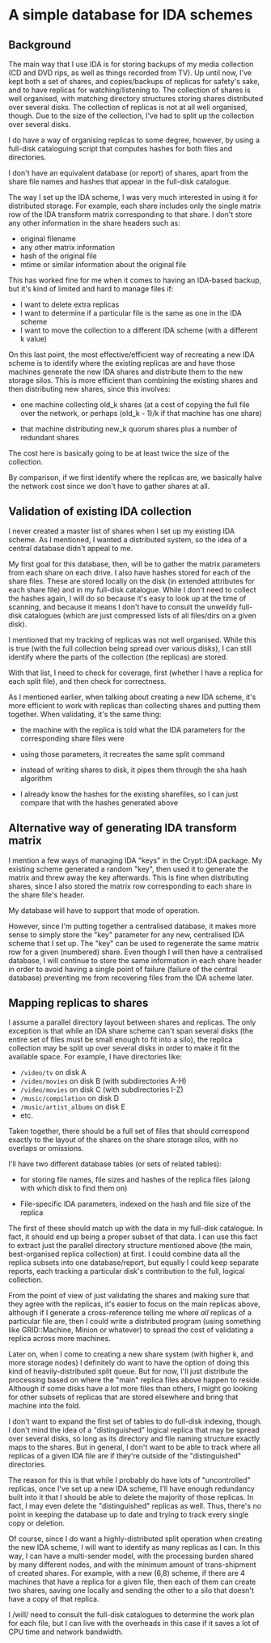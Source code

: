 # A simple database for IDA schemes

## Background

The main way that I use IDA is for storing backups of my media
collection (CD and DVD rips, as well as things recorded from TV). Up
until now, I've kept both a set of shares, and copies/backups of
replicas for safety's sake, and to have replicas for
watching/listening to. The collection of shares is well organised,
with matching directory structures storing shares distributed over
several disks. The collection of replicas is not at all well
organised, though. Due to the size of the collection, I've had to
split up the collection over several disks.

I do have a way of organising replicas to some degree, however, by
using a full-disk cataloguing script that computes hashes for both
files and directories.

I don't have an equivalent database (or report) of shares, apart from
the share file names and hashes that appear in the full-disk
catalogue.

The way I set up the IDA scheme, I was very much interested in using
it for distributed storage. For example, each share includes only the
single matrix row of the IDA transform matrix corresponding to that
share. I don't store any other information in the share headers such
as:

* original filename
* any other matrix information
* hash of the original file
* mtime or similar information about the original file

This has worked fine for me when it comes to having an IDA-based
backup, but it's kind of limited and hard to manage files if:

* I want to delete extra replicas
* I want to determine if a particular file is the same as one
  in the IDA scheme
* I want to move the collection to a different IDA scheme (with a
  different k value)

On this last point, the most effective/efficient way of recreating a
new IDA scheme is to identify where the existing replicas are and have
those machines generate the new IDA shares and distribute them to the
new storage silos. This is more efficient than combining the existing
shares and then distributing new shares, since this involves:

* one machine collecting old_k shares (at a cost of copying the full
  file over the network, or perhaps (old_k - 1)/k if that machine has
  one share)

* that machine distributing new_k quorum shares plus a number of
  redundant shares

The cost here is basically going to be at least twice the size of the
collection.

By comparison, if we first identify where the replicas are, we
basically halve the network cost since we don't have to gather shares
at all.

## Validation of existing IDA collection

I never created a master list of shares when I set up my existing IDA
scheme. As I mentioned, I wanted a distributed system, so the idea of
a central database didn't appeal to me.

My first goal for this database, then, will be to gather the matrix
parameters from each share on each drive. I also have hashes stored
for each of the share files. These are stored locally on the disk (in
extended attributes for each share file) and in my full-disk
catalogue. While I don't need to collect the hashes again, I will do
so because it's easy to look up at the time of scanning, and because
it means I don't have to consult the unweildy full-disk catalogues
(which are just compressed lists of all files/dirs on a given disk).

I mentioned that my tracking of replicas was not well organised. While
this is true (with the full collection being spread over various
disks), I can still identify where the parts of the collection (the
replicas) are stored.

With that list, I need to check for coverage, first (whether I have a
replica for each split file), and then check for correctness.

As I mentioned earlier, when talking about creating a new IDA scheme,
it's more efficient to work with replicas than collecting shares and
putting them together. When validating, it's the same thing:

* the machine with the replica is told what the IDA parameters for the
  corresponding share files were

* using those parameters, it recreates the same split command

* instead of writing shares to disk, it pipes them through the sha
  hash algorithm

* I already know the hashes for the existing sharefiles, so I can just
  compare that with the hashes generated above

## Alternative way of generating IDA transform matrix

I mention a few ways of managing IDA "keys" in the Crypt::IDA package.
My existing scheme generated a random "key", then used it to generate
the matrix and threw away the key afterwards. This is fine when
distributing shares, since I also stored the matrix row corresponding
to each share in the share file's header.

My database will have to support that mode of operation.

However, since I'm putting together a centralised database, it makes
more sense to simply store the "key" parameter for any new,
centralised IDA scheme that I set up. The "key" can be used to
regenerate the same matrix row for a given (numbered) share. Even
though I will then have a centralised database, I will continue to
store the same information in each share header in order to avoid
having a single point of failure (failure of the central database)
preventing me from recovering files from the IDA scheme later.

## Mapping replicas to shares

I assume a parallel directory layout between shares and replicas. The
only exception is that while an IDA share scheme can't span several
disks (the entire set of files must be small enough to fit into a
silo), the replica collection may be split up over several disks in
order to make it fit the available space. For example, I have
directories like:

* `/video/tv` on disk A
* `/video/movies` on disk B (with subdirectories A-H)
* `/video/movies` on disk C (with subdirectories I-Z)
* `/music/compilation` on disk D
* `/music/artist_albums` on disk E
* etc.

Taken together, there should be a full set of files that should
correspond exactly to the layout of the shares on the share storage
silos, with no overlaps or omissions.

I'll have two different database tables (or sets of related tables):

* for storing file names, file sizes and hashes of the replica files
  (along with which disk to find them on)

* File-specific IDA parameters, indexed on the hash and file size of
  the replica

The first of these should match up with the data in my full-disk
catalogue. In fact, it should end up being a proper subset of that
data. I can use this fact to extract just the parallel directory
structure mentioned above (the main, best-organised replica
collection) at first. I could combine data all the replica subsets
into one database/report, but equally I could keep separate reports,
each tracking a particular disk's contribution to the full, logical
collection.

From the point of view of just validating the shares and making sure
that they agree with the replicas, it's easier to focus on the main
replicas above, although if I generate a cross-reference telling me
where *all* replicas of a particular file are, then I could write a
distributed program (using something like GRID::Machine, Minion or
whatever) to spread the cost of validating a replica across more
machines.

Later on, when I come to creating a new share system (with higher k,
and more storage nodes) I definitely do want to have the option of
doing this kind of heavily-distributed split queue. But for now, I'll
just distribute the processing based on where the "main" replica files
above happen to reside. Although if some disks have a lot more files
than others, I might go looking for other subsets of replicas that are
stored elsewhere and bring that machine into the fold.

I don't want to expand the first set of tables to do full-disk
indexing, though. I don't mind the idea of a "distinguished" logical
replica that may be spread over several disks, so long as its
directory and file naming structure exactly maps to the shares. But in
general, I don't want to be able to track where all replicas of a
given IDA file are if they're outside of the "distinguished"
directories.

The reason for this is that while I probably do have lots of
"uncontrolled" replicas, once I've set up a new IDA scheme, I'll have
enough redundancy built into it that I should be able to delete the
majority of those replicas. In fact, I may even delete the
"distinguished" replicas as well. Thus, there's no point in keeping
the database up to date and trying to track every single copy or
deletion.

Of course, since I do want a highly-distributed split operation when
creating the new IDA scheme, I will want to identify as many replicas
as I can. In this way, I can have a multi-sender model, with the
processing burden shared by many different nodes, and with the minimum
amount of trans-shipment of created shares. For example, with a new
(6,8) scheme, if there are 4 machines that have a replica for a given
file, then each of them can create two shares, saving one locally and
sending the other to a silo that doesn't have a copy of that replica.

I /will/ need to consult the full-disk catalogues to determine the
work plan for each file, but I can live with the overheads in this
case if it saves a lot of CPU time and network bandwidth.


